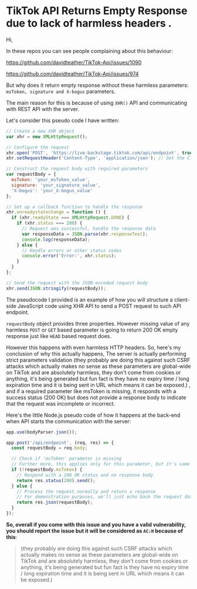 # TikTok API Returns Empty Response due to lack of harmless headers .
Hi,

In these repos you can see people complaining about this behaviour:

https://github.com/davidteather/TikTok-Api/issues/1090

https://github.com/davidteather/TikTok-Api/issues/974

But why does it return empty response without these harmless parameters: `msToken, signature and X-bogus` parameters.

The main reason for this is because of using `XHR()` API and communicating with REST API with the server. 

Let's consider this pseudo code I have written:
```javascript
// Create a new XHR object
var xhr = new XMLHttpRequest();

// Configure the request
xhr.open('POST', 'https://live-backstage.tiktok.com/api/endpoint', true); // Example TikTok API endpoint
xhr.setRequestHeader('Content-Type', 'application/json'); // Set the CT header

// Construct the request body with required parameters
var requestBody = {
  msToken: 'your_msToken_value',
  signature: 'your_signature_value',
  'X-bogus': 'your_X-bogus_value'
};

// Set up a callback function to handle the response
xhr.onreadystatechange = function () {
  if (xhr.readyState === XMLHttpRequest.DONE) {
    if (xhr.status === 200) {
      // Request was successful, handle the response data
      var responseData = JSON.parse(xhr.responseText);
      console.log(responseData);
    } else {
      // Handle errors or other status codes
      console.error('Error:', xhr.status);
    }
  }
};

// Send the request with the JSON-encoded request body
xhr.send(JSON.stringify(requestBody));
```
The pseudocode I provided is an example of how you will structure a client-side JavaScript code using XHR API to send a POST request to such API endpoint.

`requestBody` object provides three properties. However missing value of any harmless `POST` or `GET` based parameter is going to return 200 OK empty response just like `HEAD` based request does.

However this happens with even harmless HTTP headers. So, here's my conclusion of why this actually happens, The server is actually performing strict parameters validation (they probably are doing this against such CSRF attacks which actually makes no sense as these parameters are global-wide on TikTok and are absolutely harmless, they don't come from cookies or anything, it's being generated but fun fact is they have no expiry time / long expiration time and it is being sent in URL which means it can be exposed.) , and if a required parameter like msToken is missing, it responds with a success status (200 OK) but does not provide a response body to indicate that the request was incomplete or incorrect.

Here's the little Node.js pseudo code of how it happens at the back-end when API starts the communication with the server:
```javascript
app.use(bodyParser.json());

app.post('/api/endpoint', (req, res) => {
  const requestBody = req.body;

  // Check if 'msToken' parameter is missing
  // Further more, this applies only for this parameter, but it's same for other parameters as well
  if (!requestBody.msToken) {
    // Respond with a 200 OK status and no response body
    return res.status(200).send();
  } else {
    // Process the request normally and return a response
    // For demonstration purposes, we'll just echo back the request data
    return res.json(requestBody);
  }
});
```
**So, overall if you come with this issue and you have a valid vulnerability, you should report the issue but it will be considered as `AC:H` because of this**:

> (they probably are doing this against such CSRF attacks which actually makes no sense as these parameters are global-wide on TikTok and are absolutely harmless, they don't come from cookies or anything, it's being generated but fun fact is they have no expiry time / long expiration time and it is being sent in URL which means it can be exposed.)
